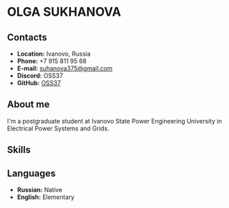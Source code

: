 # **OLGA SUKHANOVA**
## **Contacts**
* **Location:** Ivanovo, Russia
* **Phone:** +7 915 811 95 68
* **E-mail:** suhanova375@gmail.com
* **Discord:** OSS37
* **GitHub:** [OSS37](https://github.com/OSS37)
## **About me**
I'm a postgraduate student at Ivanovo State Power Engineering University in Electrical Power Systems and Grids. 
## **Skills**
## **Languages**
* **Russian:** Native
* **English:** Elementary